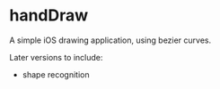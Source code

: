 handDraw
========

A simple iOS drawing application, using bezier curves.

Later versions to include:
 - shape recognition 
